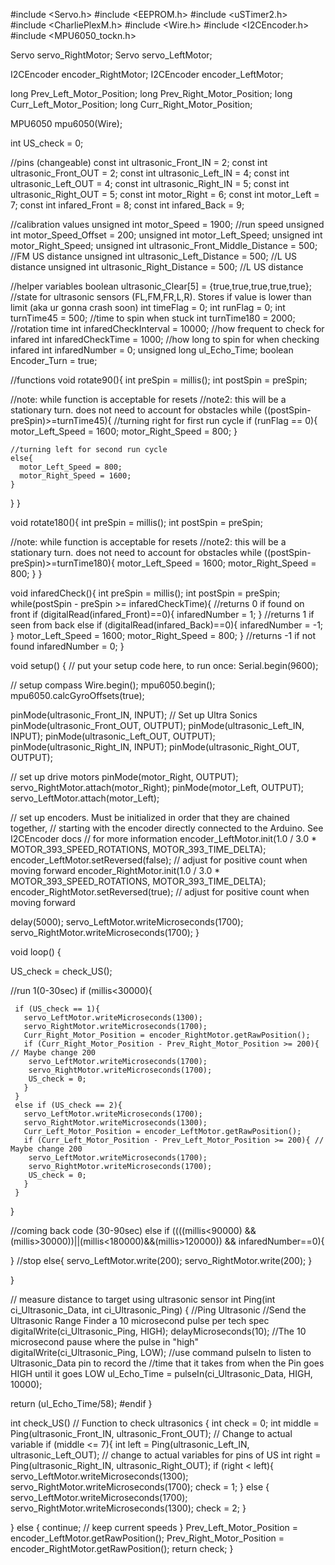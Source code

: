 #include <Servo.h>
#include <EEPROM.h>
#include <uSTimer2.h>
#include <CharliePlexM.h>
#include <Wire.h>
#include <I2CEncoder.h>
#include <MPU6050_tockn.h>

Servo servo_RightMotor;
Servo servo_LeftMotor;

I2CEncoder encoder_RightMotor;
I2CEncoder encoder_LeftMotor;

long Prev_Left_Motor_Position;
long Prev_Right_Motor_Position;
long Curr_Left_Motor_Position;
long Curr_Right_Motor_Position;

MPU6050 mpu6050(Wire);

int US_check = 0;

//pins (changeable)
const int ultrasonic_Front_IN = 2;
const int ultrasonic_Front_OUT = 2;
const int ultrasonic_Left_IN = 4;
const int ultrasonic_Left_OUT = 4;
const int ultrasonic_Right_IN = 5;
const int ultrasonic_Right_OUT = 5;
const int motor_Right = 6;
const int motor_Left = 7;
const int infared_Front = 8;
const int infared_Back = 9;

//calibration values
unsigned int motor_Speed = 1900;        //run speed
unsigned int motor_Speed_Offset = 200;
unsigned int motor_Left_Speed;
unsigned int motor_Right_Speed;
unsigned int ultrasonic_Front_Middle_Distance = 500;  //FM US distance
unsigned int ultrasonic_Left_Distance = 500;          //L US distance 
unsigned int ultrasonic_Right_Distance = 500;         //L US distance 


//helper variables
boolean ultrasonic_Clear[5] = {true,true,true,true,true}; //state for ultrasonic sensors (FL,FM,FR,L,R). Stores if value is lower than limit (aka ur gonna crash soon)
int timeFlag = 0;
int runFlag = 0;
int turnTime45 = 500;    //time to spin when stuck
int turnTime180 = 2000;   //rotation time
int infaredCheckInterval = 10000;   //how frequent to check for infared
int infaredCheckTime = 1000;        //how long to spin for when checking infared
int infaredNumber = 0;
unsigned long ul_Echo_Time;
boolean Encoder_Turn = true;


//functions
void rotate90(){
  int preSpin = millis();
  int postSpin = preSpin;
  
  //note: while function is acceptable for resets
  //note2: this will be a stationary turn. does not need to account for obstacles
  while ((postSpin-preSpin)>=turnTime45){
    //turning right for first run cycle
    if (runFlag == 0){
      motor_Left_Speed = 1600;
      motor_Right_Speed = 800;
    }

    //turning left for second run cycle
    else{
      motor_Left_Speed = 800;
      motor_Right_Speed = 1600; 
    } 
  }
}

void rotate180(){
  int preSpin = millis();
  int postSpin = preSpin;
  
  //note: while function is acceptable for resets
  //note2: this will be a stationary turn. does not need to account for obstacles
  while ((postSpin-preSpin)>=turnTime180){
      motor_Left_Speed = 1600;
      motor_Right_Speed = 800;
  }
}

void infaredCheck(){
  int preSpin = millis();
  int postSpin = preSpin;
  while(postSpin - preSpin >= infaredCheckTime){
    //returns 0 if found on front
    if (digitalRead(infared_Front)==0){
      infaredNumber = 1;
    }
    //returns 1 if seen from back
    else if (digitalRead(infared_Back)==0){
      infaredNumber = -1;
    }
      motor_Left_Speed = 1600;
      motor_Right_Speed = 800;
  }
  //returns -1 if not found
  infaredNumber = 0;
}


void setup() {
  // put your setup code here, to run once:
  Serial.begin(9600);
  
  // setup compass
  Wire.begin();
  mpu6050.begin();
  mpu6050.calcGyroOffsets(true);

  pinMode(ultrasonic_Front_IN, INPUT); // Set up Ultra Sonics
  pinMode(ultrasonic_Front_OUT, OUTPUT);
  pinMode(ultrasonic_Left_IN, INPUT);
  pinMode(ultrasonic_Left_OUT, OUTPUT);
  pinMode(ultrasonic_Right_IN, INPUT);
  pinMode(ultrasonic_Right_OUT, OUTPUT);

  // set up drive motors
  pinMode(motor_Right, OUTPUT);
  servo_RightMotor.attach(motor_Right);
  pinMode(motor_Left, OUTPUT);
  servo_LeftMotor.attach(motor_Left);
  
  // set up encoders. Must be initialized in order that they are chained together,
  // starting with the encoder directly connected to the Arduino. See I2CEncoder docs
  // for more information
  encoder_LeftMotor.init(1.0 / 3.0 * MOTOR_393_SPEED_ROTATIONS, MOTOR_393_TIME_DELTA);
  encoder_LeftMotor.setReversed(false);  // adjust for positive count when moving forward
  encoder_RightMotor.init(1.0 / 3.0 * MOTOR_393_SPEED_ROTATIONS, MOTOR_393_TIME_DELTA);
  encoder_RightMotor.setReversed(true);  // adjust for positive count when moving forward

  delay(5000);
  servo_LeftMotor.writeMicroseconds(1700);
  servo_RightMotor.writeMicroseconds(1700);
}

void loop() {

  US_check = check_US();
 
  //run 1(0-30sec)
  if (millis<30000){
    
     if (US_check == 1){
       servo_LeftMotor.writeMicroseconds(1300);
       servo_RightMotor.writeMicroseconds(1700);
       Curr_Right_Motor_Position = encoder_RightMotor.getRawPosition();
       if (Curr_Right_Motor_Position - Prev_Right_Motor_Position >= 200){ // Maybe change 200
        servo_LeftMotor.writeMicroseconds(1700);
        servo_RightMotor.writeMicroseconds(1700);
        US_check = 0; 
       }
     }
     else if (US_check == 2){
       servo_LeftMotor.writeMicroseconds(1700);
       servo_RightMotor.writeMicroseconds(1300);
       Curr_Left_Motor_Position = encoder_LeftMotor.getRawPosition();
       if (Curr_Left_Motor_Position - Prev_Left_Motor_Position >= 200){ // Maybe change 200
        servo_LeftMotor.writeMicroseconds(1700);
        servo_RightMotor.writeMicroseconds(1700);
        US_check = 0; 
       }
     }
  }

  //coming back code (30-90sec)
  else if ((((millis<90000) && (millis>30000))||(millis<180000)&&(millis>120000)) && infaredNumber==0){
  
  }
  //stop
  else{
    servo_LeftMotor.write(200);
    servo_RightMotor.write(200);
  }

}

// measure distance to target using ultrasonic sensor
int Ping(int ci_Ultrasonic_Data, int ci_Ultrasonic_Ping)
{
  //Ping Ultrasonic
  //Send the Ultrasonic Range Finder a 10 microsecond pulse per tech spec
  digitalWrite(ci_Ultrasonic_Ping, HIGH);
  delayMicroseconds(10);  //The 10 microsecond pause where the pulse in "high"
  digitalWrite(ci_Ultrasonic_Ping, LOW);
  //use command pulseIn to listen to Ultrasonic_Data pin to record the
  //time that it takes from when the Pin goes HIGH until it goes LOW
  ul_Echo_Time = pulseIn(ci_Ultrasonic_Data, HIGH, 10000);

  return (ul_Echo_Time/58);
#endif
}

int check_US() // Function to check ultrasonics
{
  int check = 0;
  int middle = Ping(ultrasonic_Front_IN, ultrasonic_Front_OUT); // Change to actual variable
  if (middle <= 7){
    int left = Ping(ultrasonic_Left_IN, ultrasonic_Left_OUT); // change to actual variables for pins of US
    int right = Ping(ultrasonic_Right_IN, ultrasonic_Right_OUT);
    if (right < left){
      servo_LeftMotor.writeMicroseconds(1300);
      servo_RightMotor.writeMicroseconds(1700);
      check = 1;
    }
    else {
      servo_LeftMotor.writeMicroseconds(1700);
      servo_RightMotor.writeMicroseconds(1300);
      check = 2;
    }
    
  }
  else {
    continue; // keep current speeds
  }
  Prev_Left_Motor_Position = encoder_LeftMotor.getRawPosition();
  Prev_Right_Motor_Position = encoder_RightMotor.getRawPosition();
  return check;
}
